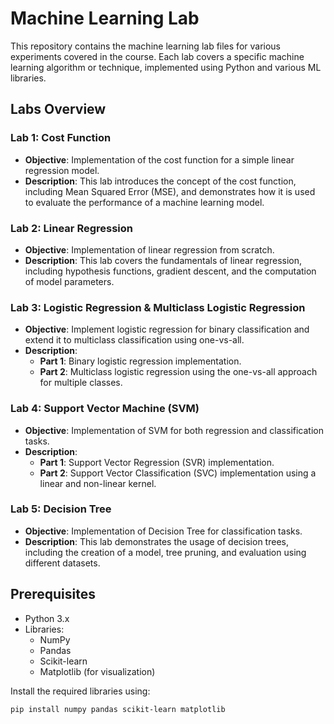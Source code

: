 # Machine Learning Lab

This repository contains the machine learning lab files for various experiments covered in the course. Each lab covers a specific machine learning algorithm or technique, implemented using Python and various ML libraries.

## Labs Overview

### Lab 1: Cost Function
- **Objective**: Implementation of the cost function for a simple linear regression model.
- **Description**: This lab introduces the concept of the cost function, including Mean Squared Error (MSE), and demonstrates how it is used to evaluate the performance of a machine learning model.

### Lab 2: Linear Regression
- **Objective**: Implementation of linear regression from scratch.
- **Description**: This lab covers the fundamentals of linear regression, including hypothesis functions, gradient descent, and the computation of model parameters.

### Lab 3: Logistic Regression & Multiclass Logistic Regression
- **Objective**: Implement logistic regression for binary classification and extend it to multiclass classification using one-vs-all.
- **Description**: 
  - **Part 1**: Binary logistic regression implementation.
  - **Part 2**: Multiclass logistic regression using the one-vs-all approach for multiple classes.

### Lab 4: Support Vector Machine (SVM)
- **Objective**: Implementation of SVM for both regression and classification tasks.
- **Description**: 
  - **Part 1**: Support Vector Regression (SVR) implementation.
  - **Part 2**: Support Vector Classification (SVC) implementation using a linear and non-linear kernel.

### Lab 5: Decision Tree
- **Objective**: Implementation of Decision Tree for classification tasks.
- **Description**: This lab demonstrates the usage of decision trees, including the creation of a model, tree pruning, and evaluation using different datasets.

## Prerequisites
- Python 3.x
- Libraries:
  - NumPy
  - Pandas
  - Scikit-learn
  - Matplotlib (for visualization)
  
Install the required libraries using:
```bash
pip install numpy pandas scikit-learn matplotlib
